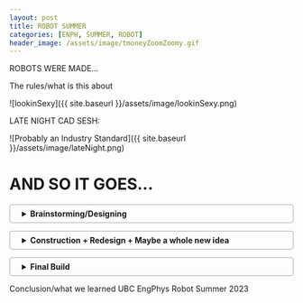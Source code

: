 ```yaml
---
layout: post
title: ROBOT SUMMER
categories: [ENPH, SUMMER, ROBOT]
header_image: /assets/image/tmoneyZoomZoomy.gif
---
```

ROBOTS WERE MADE... 

The rules/what is this about

![lookinSexy]({{ site.baseurl }}/assets/image/lookinSexy.png)

LATE NIGHT CAD SESH:

![Probably an Industry Standard]({{ site.baseurl }}/assets/image/lateNight.png)

<style>
details {
    border: 1px solid #aaa;
    border-radius: 4px;
    padding: .5em .5em .5em 1.5em;
    margin-bottom: 1em;
}
summary {
    font-weight: bold;
    cursor: pointer;
}
details[open] {
    padding: .5em;
}
details[open] summary {
    border-bottom: 1px solid #aaa;
    margin-bottom: .5em;
}
</style>

# AND SO IT GOES...

<details>
  <summary>Brainstorming/Designing</summary>
    
  ![CADGoesHard]({{ site.baseurl }}/assets/image/sumCrayCrayCAD.png)

  Brainstorming/Designing
  
</details>

<details>
  <summary>Construction + Redesign + Maybe a whole new idea</summary>
  
  Construction + Redesign + Maybe a whole new idea
  
</details>

<details>
  <summary>Final Build</summary>
  
  Final Build
  
</details>

Conclusion/what we learned
UBC EngPhys Robot Summer 2023
